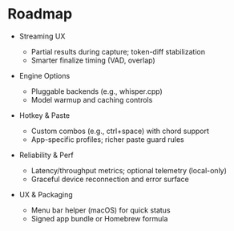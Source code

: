 # Roadmap

- Streaming UX
  - Partial results during capture; token-diff stabilization
  - Smarter finalize timing (VAD, overlap)

- Engine Options
  - Pluggable backends (e.g., whisper.cpp)
  - Model warmup and caching controls

- Hotkey & Paste
  - Custom combos (e.g., ctrl+space) with chord support
  - App-specific profiles; richer paste guard rules

- Reliability & Perf
  - Latency/throughput metrics; optional telemetry (local-only)
  - Graceful device reconnection and error surface

- UX & Packaging
  - Menu bar helper (macOS) for quick status
  - Signed app bundle or Homebrew formula

